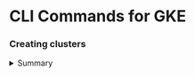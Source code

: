 # CLI Commands for GKE

### Creating clusters
<details>
 <summary>Summary</summary>

```bash
gcloud --help
```
</details>